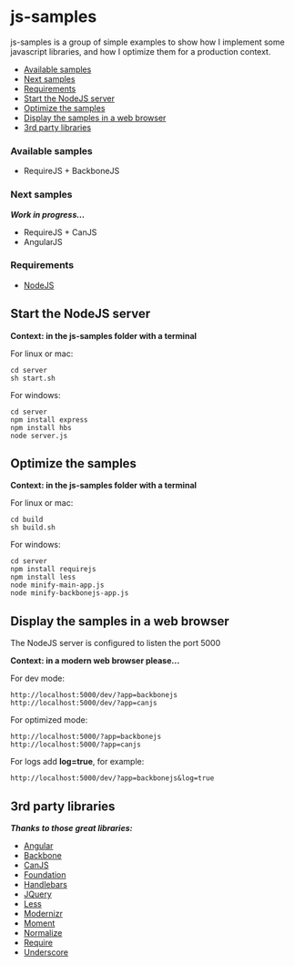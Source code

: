 js-samples
==========

js-samples is a group of simple examples to show how I implement some javascript libraries, and how I optimize them for a production context.

* [Available samples](#available-samples)
* [Next samples](#next-samples)
* [Requirements](#requirements)
* [Start the NodeJS server](#start-the-nodejs-server)
* [Optimize the samples](#optimize-the-samples)
* [Display the samples in a web browser](#display-the-samples-in-a-web-browser)
* [3rd party libraries](#3rd-party-libraries)

### Available samples

* RequireJS + BackboneJS

### Next samples

___Work in progress...___

* RequireJS + CanJS
* AngularJS

### Requirements

* [NodeJS](http://nodejs.org)

## Start the NodeJS server

__Context: in the js-samples folder with a terminal__

For linux or mac:
```
cd server
sh start.sh
```

For windows:
```
cd server
npm install express
npm install hbs
node server.js
```

## Optimize the samples

__Context: in the js-samples folder with a terminal__

For linux or mac:
```
cd build
sh build.sh
```

For windows:
```
cd server
npm install requirejs
npm install less
node minify-main-app.js
node minify-backbonejs-app.js
```

## Display the samples in a web browser

The NodeJS server is configured to listen the port 5000

__Context: in a modern web browser please...__

For dev mode:
```
http://localhost:5000/dev/?app=backbonejs
http://localhost:5000/dev/?app=canjs
```

For optimized mode:
```
http://localhost:5000/?app=backbonejs
http://localhost:5000/?app=canjs
```

For logs add __log=true__, for example:
```
http://localhost:5000/dev/?app=backbonejs&log=true
```

## 3rd party libraries

___Thanks to those great libraries:___

* [Angular](http://angularjs.org/)
* [Backbone](http://backbonejs.org/)
* [CanJS](http://canjs.us/)
* [Foundation](http://foundation.zurb.com/)
* [Handlebars](http://handlebarsjs.com/)
* [JQuery](http://jquery.com/)
* [Less](http://lesscss.org/)
* [Modernizr](http://modernizr.com/)
* [Moment](http://momentjs.com/)
* [Normalize](http://necolas.github.com/normalize.css/)
* [Require](http://requirejs.org/)
* [Underscore](http://underscorejs.org/)
